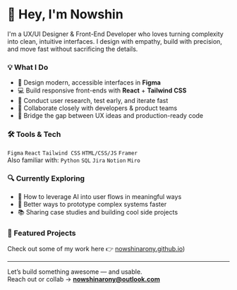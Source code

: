 # 👋 Hey, I'm Nowshin

I'm a UX/UI Designer & Front-End Developer who loves turning complexity into clean, intuitive interfaces. I design with empathy, build with precision, and move fast without sacrificing the details.

### 💡 What I Do
- 🎨 Design modern, accessible interfaces in **Figma**
- 💻 Build responsive front-ends with **React** + **Tailwind CSS**
- 🧠 Conduct user research, test early, and iterate fast
- 🤝 Collaborate closely with developers & product teams
- 🔁 Bridge the gap between UX ideas and production-ready code

### 🛠 Tools & Tech
`Figma` `React` `Tailwind CSS` `HTML/CSS/JS` `Framer`  
Also familiar with: `Python` `SQL` `Jira` `Notion` `Miro`

### 🔍 Currently Exploring
- 🤖 How to leverage AI into user flows in meaningful ways
- 🧩 Better ways to prototype complex systems faster
- 📚 Sharing case studies and building cool side projects

### 📂 Featured Projects
Check out some of my work here 👉 [nowshinarony.github.io](https://nowshinarony.github.io/))

---

Let’s build something awesome — and usable.  
Reach out or collab → **nowshinarony@outlook.com**


